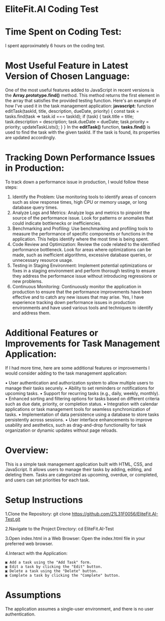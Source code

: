# EliteFit.AI Coding Test

# Time Spent on Coding Test:
I spent approximately 6 hours on the coding test.

# Most Useful Feature in Latest Version of Chosen Language:
One of the most useful features added to JavaScript in recent versions is the **Array.prototype.find()** method. This method returns the first element in the array that satisfies the provided testing function. Here's an example of how I've used it in the task management application:
**javascript:**
function editTask(taskId, title, description, dueDate, priority) {
    const task = tasks.find(task => task.id === taskId);
    if (task) {
        task.title = title;
        task.description = description;
        task.dueDate = dueDate;
        task.priority = priority;
        updateTaskLists();
    }
}
In the **editTask()** function, **tasks.find()** is used to find the task with the given taskId. If the task is found, its properties are updated accordingly.

# Tracking Down Performance Issues in Production:
To track down a performance issue in production, I would follow these steps:

1.	Identify the Problem: Use monitoring tools to identify areas of concern such as slow response times, high CPU or memory usage, or long database query times.
2.	Analyze Logs and Metrics: Analyze logs and metrics to pinpoint the source of the performance issue. Look for patterns or anomalies that could indicate bottlenecks or inefficiencies.
3.	Benchmarking and Profiling: Use benchmarking and profiling tools to measure the performance of specific components or functions in the application. This helps identify where the most time is being spent.
4.	Code Review and Optimization: Review the code related to the identified performance bottleneck. Look for areas where optimizations can be made, such as inefficient algorithms, excessive database queries, or unnecessary resource usage.
5.	Testing in Staging Environment: Implement potential optimizations or fixes in a staging environment and perform thorough testing to ensure they address the performance issue without introducing regressions or new problems.
6.	Continuous Monitoring: Continuously monitor the application in production to ensure that the performance improvements have been effective and to catch any new issues that may arise.
Yes, I have experience tracking down performance issues in production environments and have used various tools and techniques to identify and address them.

# Additional Features or Improvements for Task Management Application:
If I had more time, here are some additional features or improvements I would consider adding to the task management application:

•	User authentication and authorization system to allow multiple users to manage their tasks securely.
•	Ability to set reminders or notifications for upcoming tasks.
•	Support for recurring tasks (e.g., daily, weekly, monthly).
•	Enhanced sorting and filtering options for tasks based on different criteria such as due date, priority, or completion status.
•	Integration with calendar applications or task management tools for seamless synchronization of tasks.
•	Implementation of data persistence using a database to store tasks persistently across sessions.
•	User interface enhancements to improve usability and aesthetics, such as drag-and-drop functionality for task organization or dynamic updates without page reloads.

# Overview:

This is a simple task management application built with HTML, CSS, and JavaScript. It allows users to manage their tasks by adding, editing, and deleting them. Tasks are categorized as upcoming, overdue, or completed, and users can set priorities for each task.

# Setup Instructions

1.Clone the Repository:
git clone https://github.com/21L31F0056/EliteFit.AI-Test.git

2.Navigate to the Project Directory:
cd EliteFit.AI-Test

3.Open index.html in a Web Browser:
Open the index.html file in your preferred web browser.

4.Interact with the Application:

	▣ Add a task using the "Add Task" form.
 	▣ Edit a task by clicking the "Edit" button.
	▣ Delete a task using the "Delete" button.
	▣ Complete a task by clicking the "Complete" button.

# Assumptions
The application assumes a single-user environment, and there is no user authentication.
